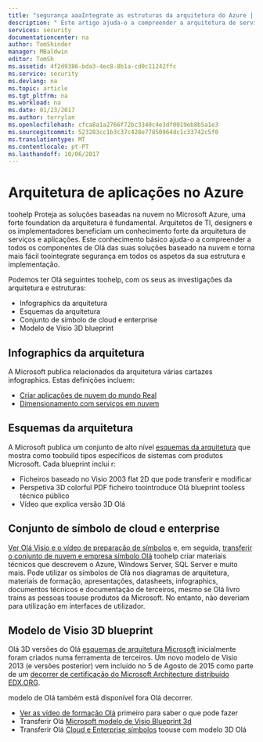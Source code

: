 ```yaml
---
title: "segurança aaaIntegrate as estruturas da arquitetura do Azure | Microsoft Docs"
description: " Este artigo ajuda-o a compreender a arquitetura de serviços e aplicações de Olá no Azure toomake-lo mais fácil toointegrate segurança para o design e implementação. "
services: security
documentationcenter: na
author: TomShinder
manager: MBaldwin
editor: TomSh
ms.assetid: 4f2d9386-bda3-4ec8-8b1a-cd0c11242ffc
ms.service: security
ms.devlang: na
ms.topic: article
ms.tgt_pltfrm: na
ms.workload: na
ms.date: 01/23/2017
ms.author: terrylan
ms.openlocfilehash: cfca8a1a2766f72bc3340c4e3df0019eb8b5a1e3
ms.sourcegitcommit: 523283cc1b3c37c428e77850964dc1c33742c5f0
ms.translationtype: MT
ms.contentlocale: pt-PT
ms.lasthandoff: 10/06/2017
---
```

# <a name="application-architecture-on-azure"></a>Arquitetura de aplicações no Azure
toohelp Proteja as soluções baseadas na nuvem no Microsoft Azure, uma forte foundation da arquitetura é fundamental. Arquitetos de TI, designers e os implementadores beneficiam um conhecimento forte da arquitetura de serviços e aplicações. Este conhecimento básico ajuda-o a compreender a todos os componentes de Olá das suas soluções baseado na nuvem e torna mais fácil toointegrate segurança em todos os aspetos da sua estrutura e implementação.

Podemos ter Olá seguintes toohelp, com os seus as investigações da arquitetura e estruturas:

* Infographics da arquitetura
* Esquemas da arquitetura
* Conjunto de símbolo de cloud e enterprise
* Modelo de Visio 3D blueprint

## <a name="architectural-infographics"></a>Infographics da arquitetura
A Microsoft publica relacionados da arquitetura várias cartazes infographics. Estas definições incluem:

* [Criar aplicações de nuvem do mundo Real](https://azure.microsoft.com/documentation/infographics/building-real-world-cloud-apps/)
* [Dimensionamento com serviços em nuvem](https://azure.microsoft.com/documentation/infographics/cloud-services/)

## <a name="architectural-blueprints"></a>Esquemas da arquitetura
A Microsoft publica um conjunto de alto nível [esquemas da arquitetura](http://aka.ms/azblueprints) que mostra como toobuild tipos específicos de sistemas com produtos Microsoft.
Cada blueprint inclui r:

* Ficheiros baseado no Visio 2003 flat 2D que pode transferir e modificar
* Perspetiva 3D colorful PDF ficheiro toointroduce Olá blueprint tooless técnico público
* Vídeo que explica versão 3D Olá

## <a name="cloud-and-enterprise-symbol-set"></a>Conjunto de símbolo de cloud e enterprise
[Ver Olá Visio e o vídeo de preparação de símbolos](http://aka.ms/CnESymbolsVideo) e, em seguida, [transferir o conjunto de nuvem e empresa símbolo Olá](http://aka.ms/CnESymbols) toohelp criar materiais técnicos que descrevem o Azure, Windows Server, SQL Server e muito mais. Pode utilizar os símbolos de Olá nos diagramas de arquitetura, materiais de formação, apresentações, datasheets, infographics, documentos técnicos e documentação de terceiros, mesmo se Olá livro trains as pessoas toouse produtos da Microsoft. No entanto, não deveriam para utilização em interfaces de utilizador.

## <a name="3d-blueprint-visio-template"></a>Modelo de Visio 3D blueprint
Olá 3D versões do Olá [esquemas de arquitetura Microsoft](http://aka.ms/azblueprints) inicialmente foram criados numa ferramenta de terceiros. Um novo modelo de Visio 2013 (e versões posterior) vem incluído no 5 de Agosto de 2015 como parte de um [decorrer de certificação do Microsoft Architecture distribuído EDX.ORG](https://docs.microsoft.com/azure/architecture/#microsoft-architecture-certification-course).

modelo de Olá também está disponível fora Olá decorrer.

* [Ver as vídeo de formação Olá](http://aka.ms/3dBlueprintTemplateVideo) primeiro para saber o que pode fazer
* Transferir Olá [Microsoft modelo de Visio Blueprint 3d](http://aka.ms/3DBlueprintTemplate)
* Transferir Olá [Cloud e Enterprise símbolos](https://docs.microsoft.com/azure/architecture/#drawing-symbol-and-icon-sets) toouse com modelo 3D Olá
